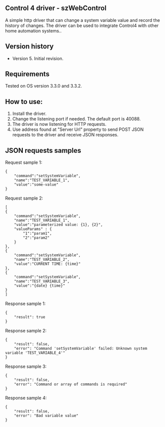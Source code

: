 ## Control 4 driver - szWebControl
A simple http driver that can change a system variable value and record the history of changes. The driver can be used to integrate Control4 with other home automation systems..

## Version history
* Version 5. Initial revision.

## Requirements
Tested on OS version 3.3.0 and 3.3.2.

## How to use:
1. Install the driver.
2. Change the listening port if needed. The default port is 40088.
3. The driver is now listening for HTTP requests. 
4. Use address found at "Server Url" property to send POST JSON requests to the driver and receive JSON responses.

## JSON requests samples
Request sample 1:
```
{
	"command":"setSystemVariable", 
	"name":"TEST_VARIABLE_1", 
	"value":"some-value"
}
```

Request sample 2:
```
[
{
	"command":"setSystemVariable", 
	"name":"TEST_VARIABLE_1", 
	"value":"parameterized value: {1}, {2}",
	"valueParams" : {
		"1":"param1",
		"2":"param2"
	}
},
{
	"command":"setSystemVariable", 
	"name":"TEST_VARIABLE_2", 
	"value":"CURRENT TIME: {time}"
},
{
	"command":"setSystemVariable", 
	"name":"TEST_VARIABLE_3", 
	"value":"{date} {time}"
}
]
```

Response sample 1:
```
{
	"result": true
}
```

Response sample 2:
```
{
	"result": false,
	"error": "Command 'setSystemVariable' failed: Unknown system variable 'TEST_VARIABLE_4'"
}
```

Response sample 3:
```
{
	"result": false,
	"error": "Command or array of commands is required"
}
```

Response sample 4:
```
{
	"result": false,
	"error": "Bad variable value"
}
```




